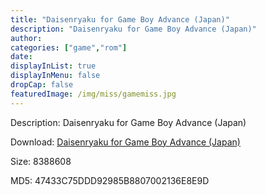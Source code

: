 ```yaml
---
title: "Daisenryaku for Game Boy Advance (Japan)"
description: "Daisenryaku for Game Boy Advance (Japan)"
author: 
categories: ["game","rom"]
date: 
displayInList: true
displayInMenu: false
dropCap: false
featuredImage: /img/miss/gamemiss.jpg
---
```


Description: Daisenryaku for Game Boy Advance (Japan)

Download: <a style="text-decoration:underline;" href="https://mega.nz/#!TXAQhCoQ!tq1oWBH2TjUfPOCb7FNB75haismIcNk28HxjZamNqcI" target = "_blank" rel = "nofollow" > Daisenryaku for Game Boy Advance (Japan)</a>

Size: 8388608

MD5: 47433C75DDD92985B8807002136E8E9D

